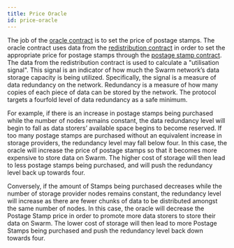```yaml
---
title: Price Oracle
id: price-oracle
---
```


The job of the [oracle contract](https://github.com/ethersphere/storage-incentives/blob/master/src/PriceOracle.sol) is to set the price of postage stamps. The oracle contract uses data from the [redistribution contract](https://github.com/ethersphere/storage-incentives/blob/master/src/Redistribution.sol) in order to set the appropriate price for postage stamps through the [postage stamp contract](https://github.com/ethersphere/storage-incentives/blob/master/src/PostageStamp.sol). The data from the redistribution contract is used to calculate a "utilisation signal". This signal is an indicator of how much the Swarm network’s data storage capacity is being utilized. Specifically, the signal is a measure of data redundancy on the network. Redundancy is a measure of how many copies of each piece of data can be stored by the network. The protocol targets a fourfold level of data redundancy as a safe minimum. 

For example, if there is an increase in postage stamps being purchased while the number of nodes remains constant, the data redundancy level will begin to fall as data storers’ available space begins to become reserved. If too many postage stamps are purchased without an equivalent increase in storage providers, the redundancy level may fall below four. In this case, the oracle will increase the price of postage stamps so that it becomes more expensive to store data on Swarm. The higher cost of storage will then lead to less postage stamps being purchased, and will push the redundancy level back up towards four. 

Conversely, if the amount of Stamps being purchased decreases while the number of storage provider nodes remains constant, the redundancy level will increase as there are fewer chunks of data to be distributed amongst the same number of nodes. In this case, the oracle will decrease the Postage Stamp price in order to promote more data storers to store their data on Swarm. The lower cost of storage will then lead to more Postage Stamps being purchased and push the redundancy level back down towards four.

